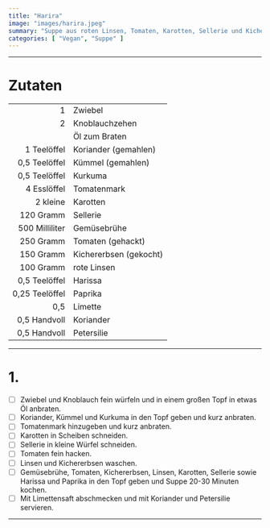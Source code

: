 ```yaml
---
title: "Harira"
image: "images/harira.jpeg"
summary: "Suppe aus roten Linsen, Tomaten, Karotten, Sellerie und Kichererbsen gewürzt mit Harissa, Kümmel und Koriander"
categories: [ "Vegan", "Suppe" ]
---
```


---

# Zutaten

|                |                        |
|---------------:|:-----------------------|
|              1 | Zwiebel                |
|              2 | Knoblauchzehen         |
|                | Öl zum Braten          |
|    1 Teelöffel | Koriander (gemahlen)   |
|  0,5 Teelöffel | Kümmel (gemahlen)      |
|  0,5 Teelöffel | Kurkuma                |
|    4 Esslöffel | Tomatenmark            |
|       2 kleine | Karotten               |
|      120 Gramm | Sellerie               |
| 500 Milliliter | Gemüsebrühe            |
|      250 Gramm | Tomaten (gehackt)      |
|      150 Gramm | Kichererbsen (gekocht) |
|      100 Gramm | rote Linsen            |
|  0,5 Teelöffel | Harissa                |
| 0,25 Teelöffel | Paprika                |
|            0,5 | Limette                |
|   0,5 Handvoll | Koriander              |
|   0,5 Handvoll | Petersilie             |

---

# 1.

- [ ] Zwiebel und Knoblauch fein würfeln und in einem großen Topf in etwas Öl anbraten.
- [ ] Koriander, Kümmel und Kurkuma in den Topf geben und kurz anbraten.
- [ ] Tomatenmark hinzugeben und kurz anbraten.
- [ ] Karotten in Scheiben schneiden.
- [ ] Sellerie in kleine Würfel schneiden.
- [ ] Tomaten fein hacken.
- [ ] Linsen und Kichererbsen waschen.
- [ ] Gemüsebrühe, Tomaten, Kichererbsen, Linsen, Karotten, Sellerie sowie Harissa und Paprika in den Topf geben und
  Suppe 20-30 Minuten kochen.
- [ ] Mit Limettensaft abschmecken und mit Koriander und Petersilie servieren.

---
